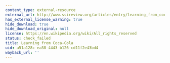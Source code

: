 ```yaml
---
content_type: external-resource
external_url: http://www.ssireview.org/articles/entry/learning_from_coca_cola
has_external_license_warning: true
hide_download: true
hide_download_original: null
license: https://en.wikipedia.org/wiki/All_rights_reserved
status: check_failed
title: Learning from Coca-Cola
uid: a51a128c-ea38-4443-b126-cd11f2e43bd4
wayback_url: ''
---
```

